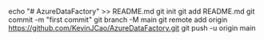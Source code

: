 echo "# AzureDataFactory" >> README.md
git init
git add README.md
git commit -m "first commit"
git branch -M main
git remote add origin https://github.com/KevinJCao/AzureDataFactory.git
git push -u origin main
